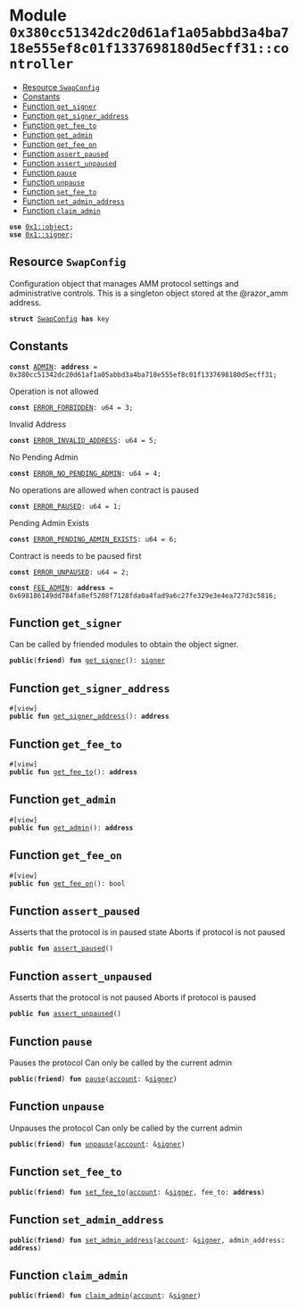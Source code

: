 
<a id="0x380cc51342dc20d61af1a05abbd3a4ba718e555ef8c01f1337698180d5ecff31_controller"></a>

# Module `0x380cc51342dc20d61af1a05abbd3a4ba718e555ef8c01f1337698180d5ecff31::controller`



-  [Resource `SwapConfig`](#0x380cc51342dc20d61af1a05abbd3a4ba718e555ef8c01f1337698180d5ecff31_controller_SwapConfig)
-  [Constants](#@Constants_0)
-  [Function `get_signer`](#0x380cc51342dc20d61af1a05abbd3a4ba718e555ef8c01f1337698180d5ecff31_controller_get_signer)
-  [Function `get_signer_address`](#0x380cc51342dc20d61af1a05abbd3a4ba718e555ef8c01f1337698180d5ecff31_controller_get_signer_address)
-  [Function `get_fee_to`](#0x380cc51342dc20d61af1a05abbd3a4ba718e555ef8c01f1337698180d5ecff31_controller_get_fee_to)
-  [Function `get_admin`](#0x380cc51342dc20d61af1a05abbd3a4ba718e555ef8c01f1337698180d5ecff31_controller_get_admin)
-  [Function `get_fee_on`](#0x380cc51342dc20d61af1a05abbd3a4ba718e555ef8c01f1337698180d5ecff31_controller_get_fee_on)
-  [Function `assert_paused`](#0x380cc51342dc20d61af1a05abbd3a4ba718e555ef8c01f1337698180d5ecff31_controller_assert_paused)
-  [Function `assert_unpaused`](#0x380cc51342dc20d61af1a05abbd3a4ba718e555ef8c01f1337698180d5ecff31_controller_assert_unpaused)
-  [Function `pause`](#0x380cc51342dc20d61af1a05abbd3a4ba718e555ef8c01f1337698180d5ecff31_controller_pause)
-  [Function `unpause`](#0x380cc51342dc20d61af1a05abbd3a4ba718e555ef8c01f1337698180d5ecff31_controller_unpause)
-  [Function `set_fee_to`](#0x380cc51342dc20d61af1a05abbd3a4ba718e555ef8c01f1337698180d5ecff31_controller_set_fee_to)
-  [Function `set_admin_address`](#0x380cc51342dc20d61af1a05abbd3a4ba718e555ef8c01f1337698180d5ecff31_controller_set_admin_address)
-  [Function `claim_admin`](#0x380cc51342dc20d61af1a05abbd3a4ba718e555ef8c01f1337698180d5ecff31_controller_claim_admin)


<pre><code><b>use</b> <a href="">0x1::object</a>;
<b>use</b> <a href="">0x1::signer</a>;
</code></pre>



<a id="0x380cc51342dc20d61af1a05abbd3a4ba718e555ef8c01f1337698180d5ecff31_controller_SwapConfig"></a>

## Resource `SwapConfig`

Configuration object that manages AMM protocol settings and administrative controls.
This is a singleton object stored at the @razor_amm address.


<pre><code><b>struct</b> <a href="controller.md#0x380cc51342dc20d61af1a05abbd3a4ba718e555ef8c01f1337698180d5ecff31_controller_SwapConfig">SwapConfig</a> <b>has</b> key
</code></pre>



<a id="@Constants_0"></a>

## Constants


<a id="0x380cc51342dc20d61af1a05abbd3a4ba718e555ef8c01f1337698180d5ecff31_controller_ADMIN"></a>



<pre><code><b>const</b> <a href="controller.md#0x380cc51342dc20d61af1a05abbd3a4ba718e555ef8c01f1337698180d5ecff31_controller_ADMIN">ADMIN</a>: <b>address</b> = 0x380cc51342dc20d61af1a05abbd3a4ba718e555ef8c01f1337698180d5ecff31;
</code></pre>



<a id="0x380cc51342dc20d61af1a05abbd3a4ba718e555ef8c01f1337698180d5ecff31_controller_ERROR_FORBIDDEN"></a>

Operation is not allowed


<pre><code><b>const</b> <a href="controller.md#0x380cc51342dc20d61af1a05abbd3a4ba718e555ef8c01f1337698180d5ecff31_controller_ERROR_FORBIDDEN">ERROR_FORBIDDEN</a>: u64 = 3;
</code></pre>



<a id="0x380cc51342dc20d61af1a05abbd3a4ba718e555ef8c01f1337698180d5ecff31_controller_ERROR_INVALID_ADDRESS"></a>

Invalid Address


<pre><code><b>const</b> <a href="controller.md#0x380cc51342dc20d61af1a05abbd3a4ba718e555ef8c01f1337698180d5ecff31_controller_ERROR_INVALID_ADDRESS">ERROR_INVALID_ADDRESS</a>: u64 = 5;
</code></pre>



<a id="0x380cc51342dc20d61af1a05abbd3a4ba718e555ef8c01f1337698180d5ecff31_controller_ERROR_NO_PENDING_ADMIN"></a>

No Pending Admin


<pre><code><b>const</b> <a href="controller.md#0x380cc51342dc20d61af1a05abbd3a4ba718e555ef8c01f1337698180d5ecff31_controller_ERROR_NO_PENDING_ADMIN">ERROR_NO_PENDING_ADMIN</a>: u64 = 4;
</code></pre>



<a id="0x380cc51342dc20d61af1a05abbd3a4ba718e555ef8c01f1337698180d5ecff31_controller_ERROR_PAUSED"></a>

No operations are allowed when contract is paused


<pre><code><b>const</b> <a href="controller.md#0x380cc51342dc20d61af1a05abbd3a4ba718e555ef8c01f1337698180d5ecff31_controller_ERROR_PAUSED">ERROR_PAUSED</a>: u64 = 1;
</code></pre>



<a id="0x380cc51342dc20d61af1a05abbd3a4ba718e555ef8c01f1337698180d5ecff31_controller_ERROR_PENDING_ADMIN_EXISTS"></a>

Pending Admin Exists


<pre><code><b>const</b> <a href="controller.md#0x380cc51342dc20d61af1a05abbd3a4ba718e555ef8c01f1337698180d5ecff31_controller_ERROR_PENDING_ADMIN_EXISTS">ERROR_PENDING_ADMIN_EXISTS</a>: u64 = 6;
</code></pre>



<a id="0x380cc51342dc20d61af1a05abbd3a4ba718e555ef8c01f1337698180d5ecff31_controller_ERROR_UNPAUSED"></a>

Contract is needs to be paused first


<pre><code><b>const</b> <a href="controller.md#0x380cc51342dc20d61af1a05abbd3a4ba718e555ef8c01f1337698180d5ecff31_controller_ERROR_UNPAUSED">ERROR_UNPAUSED</a>: u64 = 2;
</code></pre>



<a id="0x380cc51342dc20d61af1a05abbd3a4ba718e555ef8c01f1337698180d5ecff31_controller_FEE_ADMIN"></a>



<pre><code><b>const</b> <a href="controller.md#0x380cc51342dc20d61af1a05abbd3a4ba718e555ef8c01f1337698180d5ecff31_controller_FEE_ADMIN">FEE_ADMIN</a>: <b>address</b> = 0x698186149dd784fa8ef5208f7128fda0a4fad9a6c27fe329e3e4ea727d3c5816;
</code></pre>



<a id="0x380cc51342dc20d61af1a05abbd3a4ba718e555ef8c01f1337698180d5ecff31_controller_get_signer"></a>

## Function `get_signer`

Can be called by friended modules to obtain the object signer.


<pre><code><b>public</b>(<b>friend</b>) <b>fun</b> <a href="controller.md#0x380cc51342dc20d61af1a05abbd3a4ba718e555ef8c01f1337698180d5ecff31_controller_get_signer">get_signer</a>(): <a href="">signer</a>
</code></pre>



<a id="0x380cc51342dc20d61af1a05abbd3a4ba718e555ef8c01f1337698180d5ecff31_controller_get_signer_address"></a>

## Function `get_signer_address`



<pre><code>#[view]
<b>public</b> <b>fun</b> <a href="controller.md#0x380cc51342dc20d61af1a05abbd3a4ba718e555ef8c01f1337698180d5ecff31_controller_get_signer_address">get_signer_address</a>(): <b>address</b>
</code></pre>



<a id="0x380cc51342dc20d61af1a05abbd3a4ba718e555ef8c01f1337698180d5ecff31_controller_get_fee_to"></a>

## Function `get_fee_to`



<pre><code>#[view]
<b>public</b> <b>fun</b> <a href="controller.md#0x380cc51342dc20d61af1a05abbd3a4ba718e555ef8c01f1337698180d5ecff31_controller_get_fee_to">get_fee_to</a>(): <b>address</b>
</code></pre>



<a id="0x380cc51342dc20d61af1a05abbd3a4ba718e555ef8c01f1337698180d5ecff31_controller_get_admin"></a>

## Function `get_admin`



<pre><code>#[view]
<b>public</b> <b>fun</b> <a href="controller.md#0x380cc51342dc20d61af1a05abbd3a4ba718e555ef8c01f1337698180d5ecff31_controller_get_admin">get_admin</a>(): <b>address</b>
</code></pre>



<a id="0x380cc51342dc20d61af1a05abbd3a4ba718e555ef8c01f1337698180d5ecff31_controller_get_fee_on"></a>

## Function `get_fee_on`



<pre><code>#[view]
<b>public</b> <b>fun</b> <a href="controller.md#0x380cc51342dc20d61af1a05abbd3a4ba718e555ef8c01f1337698180d5ecff31_controller_get_fee_on">get_fee_on</a>(): bool
</code></pre>



<a id="0x380cc51342dc20d61af1a05abbd3a4ba718e555ef8c01f1337698180d5ecff31_controller_assert_paused"></a>

## Function `assert_paused`

Asserts that the protocol is in paused state
Aborts if protocol is not paused


<pre><code><b>public</b> <b>fun</b> <a href="controller.md#0x380cc51342dc20d61af1a05abbd3a4ba718e555ef8c01f1337698180d5ecff31_controller_assert_paused">assert_paused</a>()
</code></pre>



<a id="0x380cc51342dc20d61af1a05abbd3a4ba718e555ef8c01f1337698180d5ecff31_controller_assert_unpaused"></a>

## Function `assert_unpaused`

Asserts that the protocol is not paused
Aborts if protocol is paused


<pre><code><b>public</b> <b>fun</b> <a href="controller.md#0x380cc51342dc20d61af1a05abbd3a4ba718e555ef8c01f1337698180d5ecff31_controller_assert_unpaused">assert_unpaused</a>()
</code></pre>



<a id="0x380cc51342dc20d61af1a05abbd3a4ba718e555ef8c01f1337698180d5ecff31_controller_pause"></a>

## Function `pause`

Pauses the protocol
Can only be called by the current admin


<pre><code><b>public</b>(<b>friend</b>) <b>fun</b> <a href="controller.md#0x380cc51342dc20d61af1a05abbd3a4ba718e555ef8c01f1337698180d5ecff31_controller_pause">pause</a>(<a href="">account</a>: &<a href="">signer</a>)
</code></pre>



<a id="0x380cc51342dc20d61af1a05abbd3a4ba718e555ef8c01f1337698180d5ecff31_controller_unpause"></a>

## Function `unpause`

Unpauses the protocol
Can only be called by the current admin


<pre><code><b>public</b>(<b>friend</b>) <b>fun</b> <a href="controller.md#0x380cc51342dc20d61af1a05abbd3a4ba718e555ef8c01f1337698180d5ecff31_controller_unpause">unpause</a>(<a href="">account</a>: &<a href="">signer</a>)
</code></pre>



<a id="0x380cc51342dc20d61af1a05abbd3a4ba718e555ef8c01f1337698180d5ecff31_controller_set_fee_to"></a>

## Function `set_fee_to`



<pre><code><b>public</b>(<b>friend</b>) <b>fun</b> <a href="controller.md#0x380cc51342dc20d61af1a05abbd3a4ba718e555ef8c01f1337698180d5ecff31_controller_set_fee_to">set_fee_to</a>(<a href="">account</a>: &<a href="">signer</a>, fee_to: <b>address</b>)
</code></pre>



<a id="0x380cc51342dc20d61af1a05abbd3a4ba718e555ef8c01f1337698180d5ecff31_controller_set_admin_address"></a>

## Function `set_admin_address`



<pre><code><b>public</b>(<b>friend</b>) <b>fun</b> <a href="controller.md#0x380cc51342dc20d61af1a05abbd3a4ba718e555ef8c01f1337698180d5ecff31_controller_set_admin_address">set_admin_address</a>(<a href="">account</a>: &<a href="">signer</a>, admin_address: <b>address</b>)
</code></pre>



<a id="0x380cc51342dc20d61af1a05abbd3a4ba718e555ef8c01f1337698180d5ecff31_controller_claim_admin"></a>

## Function `claim_admin`



<pre><code><b>public</b>(<b>friend</b>) <b>fun</b> <a href="controller.md#0x380cc51342dc20d61af1a05abbd3a4ba718e555ef8c01f1337698180d5ecff31_controller_claim_admin">claim_admin</a>(<a href="">account</a>: &<a href="">signer</a>)
</code></pre>
